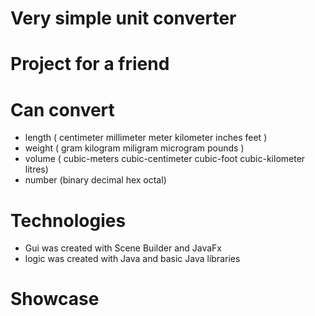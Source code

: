 # Very simple unit converter
# Project for a friend 

# Can convert
* length ( centimeter millimeter meter kilometer inches feet )
* weight ( gram kilogram miligram microgram pounds )
* volume ( cubic-meters cubic-centimeter cubic-foot cubic-kilometer litres)
* number (binary decimal hex octal) 

# Technologies
* Gui was created with Scene Builder and JavaFx
* logic was created with Java and basic Java libraries

# Showcase


